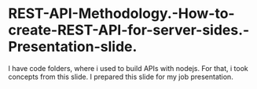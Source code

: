 # REST-API-Methodology.-How-to-create-REST-API-for-server-sides.-Presentation-slide.
I have code folders, where i used to build APIs with nodejs. For that, i took concepts from this slide. I prepared this slide for my job presentation. 
